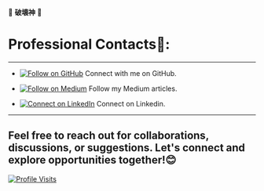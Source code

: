 🎴  **破壊神**  🎴 


# **Professional Contacts**🍊: 
---

- [![Follow on GitHub](https://img.shields.io/badge/Follow%20on%20GitHub-%23FF4500?style=flat&logo=github&logoColor=black)](https://github.com/Darshan0902) Connect with me on GitHub.

- [![Follow on Medium](https://img.shields.io/badge/Follow%20on%20Medium-%23FF4500?style=flat&logo=medium&logoColor=white)](https://prabhudarshan09.medium.com/) Follow my Medium articles.

- [![Connect on LinkedIn](https://img.shields.io/badge/Connect%20on%20LinkedIn-%23FF4500?style=flat&logo=linkedin&logoColor=white)](https://linkedin.com/in/darshanprabhu009/) Connect on Linkedin.

---
 
## Feel free to reach out for collaborations, discussions, or suggestions. Let's connect and explore opportunities together!😊

[![Profile Visits](https://komarev.com/ghpvc/?username=Darshan0902&color=FF4500)](https://github.com/Darshan0902)

